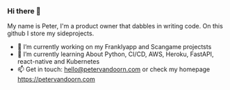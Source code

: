 ### Hi there 👋
My name is Peter, I'm a product owner that dabbles in writing code. On this github I store my sideprojects. 
- 🔭 I’m currently working on my Franklyapp and Scangame projectsts
- 🌱 I’m currently learning About Python, CI/CD, AWS, Heroku, FastAPI, react-native and Kubernetes
- 📫 Get in touch: hello@petervandoorn.com or check my homepage https://petervandoorn.com

<!--
**two-trick-pony-NL/two-trick-pony-NL** is a ✨ _special_ ✨ repository because its `README.md` (this file) appears on your GitHub profile.

Here are some ideas to get you started:

- 🔭 I’m currently working on ...
- 🌱 I’m currently learning ...
- 👯 I’m looking to collaborate on ...
- 🤔 I’m looking for help with ...
- 💬 Ask me about ...
- 📫 How to reach me: ...
- 😄 Pronouns: ...
- ⚡ Fun fact: ...
-->
